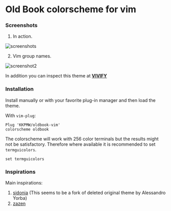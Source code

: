 # Old Book colorscheme for vim #

### Screenshots ###

1. In action.

![screenshots](https://i.imgur.com/9AAQ5Bn.png)

2. Vim group names.

![screenshot2](https://i.imgur.com/fZr4J1o.png)


In addition you can inspect this theme at **[VIVIFY](http://bytefluent.com/vivify/index.php?remote=https://raw.githubusercontent.com/KKPMW/oldbook-vim/master/colors/oldbook.vim)**

### Installation ###

Install manually or with your favorite plug-in manager and then load the theme.

With `vim-plug`:

```VimL
Plug 'KKPMW/oldbook-vim'
colorscheme oldbook
```

The colorscheme will work with 256 color terminals but the results might
not be satisfactory. Therefore where available it is recommended to set `termguicolors`.

```VimL
set termguicolors
```


### Inspirations ###

Main inspirations:

1. [sidonia](https://github.com/tpozzi/Sidonia) (This seems to be a fork of deleted original theme by Alessandro Yorba)
2. [zazen](https://github.com/zaki/zazen)

